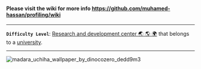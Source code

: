 #### Please visit the wiki for more info https://github.com/muhamed-hassan/profiling/wiki

***

**`Difficulty Level`**: [Research and development center 🌏 🌎 🌍](https://en.wikipedia.org/wiki/Research_and_development) that belongs to a [university](https://en.wikipedia.org/wiki/University).

***

![madara_uchiha_wallpaper_by_dinocozero_dedd9m3](https://github.com/user-attachments/assets/8d0fcd4e-16cb-44fe-9454-fd58ced49a00)
